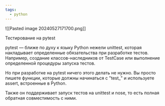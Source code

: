 ```yaml
---
tags:
  - python
---
```

![[Pasted image 20240527171700.png]]

Тестирование на pytest

pytest — ближе по духу к языку Python нежели unittest, которая накладывает определенные обязательства при разработке тестов. Например, создание классов-наследников от TestCase или выполнение определенной процедуры запуска тестов. 

Но при разработке на pytest ничего этого делать не нужно. Вы просто пишете функции, которые должны начинаться с "test_" и используете assert, встроенные в Python. 

Также он поддерживает запуск тестов на unittest и nose, то есть полная обратная совместимость с ними.
